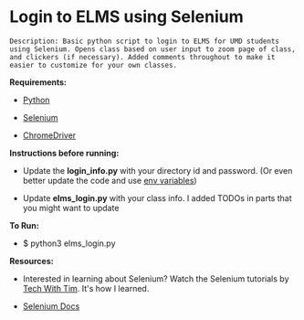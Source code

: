 <h1>Login to ELMS using Selenium</h1>

    Description: Basic python script to login to ELMS for UMD students using Selenium. Opens class based on user input to zoom page of class, and clickers (if necessary). Added comments throughout to make it easier to customize for your own classes.

**Requirements:**
- [Python](https://www.python.org/downloads/)

- [Selenium](https://selenium-python.readthedocs.io/installation.html)

- [ChromeDriver](https://chromedriver.chromium.org)

**Instructions before running:**
- Update the **login_info.py** with your directory id and password. (Or even better update the code and use [env variables](https://able.bio/rhett/how-to-set-and-get-environment-variables-in-python--274rgt5))

- Update **elms_login.py** with your class info. I added TODOs in parts that you might want to update

**To Run:**
- $ python3 elms_login.py

**Resources:**
- Interested in learning about Selenium? Watch the Selenium tutorials by [Tech With Tim](https://www.youtube.com/watch?v=Xjv1sY630Uc). It's how I learned. 

- [Selenium Docs](https://selenium-python.readthedocs.io) 